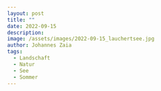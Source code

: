 ```yaml
---
layout: post
title: ""
date: 2022-09-15
description: 
image: /assets/images/2022-09-15_lauchertsee.jpg
author: Johannes Zaia
tags: 
  - Landschaft
  - Natur
  - See
  - Sommer
---
```

